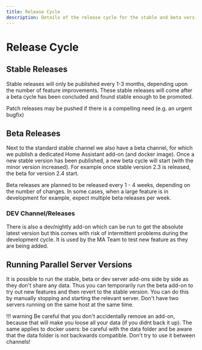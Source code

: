 ```yaml
---
title: Release Cycle
description: Details of the release cycle for the stable and beta versions of the server
---
```


# Release Cycle

## Stable Releases

Stable releases will only be published every 1-3 months, depending upon the number of feature improvements. These stable releases will come after a beta cycle has been concluded and found stable enough to be promoted.

Patch releases may be pushed if there is a compelling need (e.g. an urgent bugfix)

## Beta Releases

Next to the standard stable channel we also have a beta channel, for which we publish a dedicated Home Assistant add-on (and docker image).
Once a new stable version has been published, a new beta cycle will start (with the minor version increased).
For example once stable version 2.3 is released, the beta for version 2.4 start.

Beta releases are planned to be released every 1 - 4 weeks, depending on the number of changes.
In some cases, when a large feature is in development for example, expect multiple beta releases per week.

### DEV Channel/Releases

There is also a dev/nightly add-on which can be run to get the absolute latest version but this comes with risk of intermittent problems during the development cycle. It is used by the MA Team to test new feature as they are being added.

## Running Parallel Server Versions

It is possible to run the stable, beta or dev server add-ons side by side as they don't share any data. Thus you can temporarily run the beta add-on to try out new features and then revert to the stable version. You can do this by manually stopping and starting the relevant server. Don't have two servers running on the same host at the same time.

!!! warning
    Be careful that you don't accidentally remove an add-on, because that will make you loose all your data (if you didnt back it up). The same applies to docker users: be careful with the data folder and be aware that the data folder is not backwards compatible. Don't try to use it between channels!

